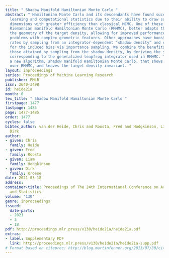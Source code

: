 ```yaml
---
title: " Shadow Manifold Hamiltonian Monte Carlo "
abstract: " Hamiltonian Monte Carlo and its descendants have found success in machine
  learning and computational statistics due to their ability to draw samples in high
  dimensions with greater efficiency than classical MCMC. One of these derivatives,
  Riemannian manifold Hamiltonian Monte Carlo (RMHMC), better adapts the sampler to
  the geometry of the target density, allowing for improved performances in sampling
  problems with complex geometric features. Other approaches have boosted acceptance
  rates by sampling from an integrator-dependent “shadow density” and compensating
  for the induced bias via importance sampling. We combine the benefits of RMHMC with
  those attained by sampling from the shadow density, by deriving the shadow Hamiltonian
  corresponding to the generalized leapfrog integrator used in RMHMC. This leads to
  a new algorithm, shadow manifold Hamiltonian Monte Carlo, that shows improved performance
  over RMHMC, and leaves the target density invariant. "
layout: inproceedings
series: Proceedings of Machine Learning Research
publisher: PMLR
issn: 2640-3498
id: heide21a
month: 0
tex_title: " Shadow Manifold Hamiltonian Monte Carlo "
firstpage: 1477
lastpage: 1485
page: 1477-1485
order: 1477
cycles: false
bibtex_author: van der Heide, Chris and Roosta, Fred and Hodgkinson, Liam and Kroese,
  Dirk
author:
- given: Chris
  family: Heide
- given: Fred
  family: Roosta
- given: Liam
  family: Hodgkinson
- given: Dirk
  family: Kroese
date: 2021-03-18
address: 
container-title: Proceedings of The 24th International Conference on Artificial Intelligence
  and Statistics
volume: '130'
genre: inproceedings
issued:
  date-parts:
  - 2021
  - 3
  - 18
pdf: http://proceedings.mlr.press/v130/heide21a/heide21a.pdf
extras:
- label: Supplementary PDF
  link: http://proceedings.mlr.press/v130/heide21a/heide21a-supp.pdf
# Format based on citeproc: http://blog.martinfenner.org/2013/07/30/citeproc-yaml-for-bibliographies/
---
```

